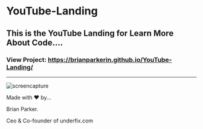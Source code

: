 # YouTube-Landing



## This is the YouTube Landing for Learn More About Code....

### View Project: https://brianparkerin.github.io/YouTube-Landing/


----------------------------------------------------------------------------------------------------------------------------------------







![screencapture](https://user-images.githubusercontent.com/60494113/74721972-756dd580-5238-11ea-8806-9b87946ea9d6.jpg)












Made with ❤ by...

Brian Parker.

Ceo & Co-founder of underfix.com


